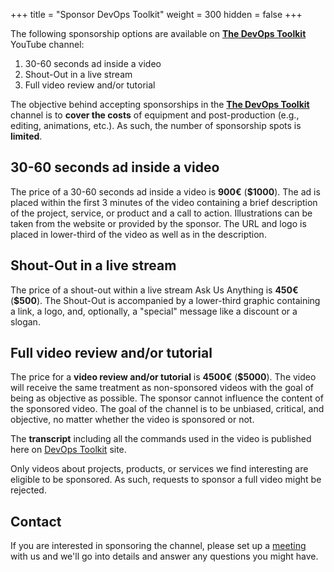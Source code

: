 +++
title = "Sponsor DevOps Toolkit"
weight = 300
hidden = false
+++

The following sponsorship options are available on **[The DevOps Toolkit](https://youtube.com/@DevOpsToolkit)** YouTube channel:
1. 30-60 seconds ad inside a video
2. Shout-Out in a live stream
3. Full video review and/or tutorial

The objective behind accepting sponsorships in the **[The DevOps Toolkit](https://youtube.com/@DevOpsToolkit)** channel is to **cover the costs** of equipment and post-production (e.g., editing, animations, etc.). As such, the number of sponsorship spots is **limited**.

## 30-60 seconds ad inside a video

The price of a 30-60 seconds ad inside a video is **900€** (**$1000**). The ad is placed within the first 3 minutes of the video containing a brief description of the project, service, or product and a call to action. Illustrations can be taken from the website or provided by the sponsor. The URL and logo is placed in lower-third of the video as well as in the description.

## Shout-Out in a live stream

The price of a shout-out within a live stream Ask Us Anything is **450€** (**$500**). The Shout-Out is accompanied by a lower-third graphic containing a link, a logo, and, optionally, a "special" message like a discount or a slogan.

## Full video review and/or tutorial

The price for a **video review and/or tutorial** is **4500€** (**$5000**). The video will receive the same treatment as non-sponsored videos with the goal of being as objective as possible. The sponsor cannot influence the content of the sponsored video. The goal of the channel is to be unbiased, critical, and objective, no matter whether the video is sponsored or not.

The **transcript** including all the commands used in the video is published here on [DevOps Toolkit](http://devopstoolkit.live) site.

Only videos about projects, products, or services we find interesting are eligible to be sponsored. As such, requests to sponsor a full video might be rejected.

## Contact

If you are interested in sponsoring the channel, please set up a [meeting](https://calendar.app.google/gDXN62s8dLGx3FpR8) with us and we'll go into details and answer any questions you might have.
